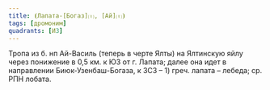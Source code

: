 ```yaml
---
title: ⦗Лапата-[Богаз]⒯, [Ай]⒯⦘
tags: [дромоним]
quadrants: [И3]
---
```


Тропа из б. нп Ай-Василь (теперь в черте Ялты) на Ялтинскую яйлу через понижение
в 0,5 км. к ЮЗ от г. Лапата; далее она идет в направлении Биюк-Узенбаш-Богаза, к
ЗСЗ – 1) греч. лапата – лебеда; ср. РПН лобата.
